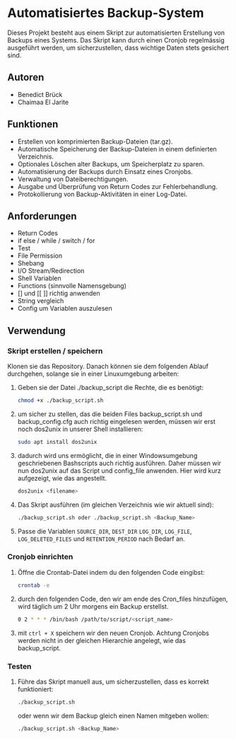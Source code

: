 # Automatisiertes Backup-System

Dieses Projekt besteht aus einem Skript zur automatisierten Erstellung von Backups eines Systems. Das Skript kann durch einen Cronjob regelmässig ausgeführt werden, um sicherzustellen, dass wichtige Daten stets gesichert sind.

## Autoren
- Benedict Brück
- Chaimaa El Jarite

## Funktionen
- Erstellen von komprimierten Backup-Dateien (tar.gz).
- Automatische Speicherung der Backup-Dateien in einem definierten Verzeichnis.
- Optionales Löschen alter Backups, um Speicherplatz zu sparen.
- Automatisierung der Backups durch Einsatz eines Cronjobs.
- Verwaltung von Dateiberechtigungen.
- Ausgabe und Überprüfung von Return Codes zur Fehlerbehandlung.
- Protokollierung von Backup-Aktivitäten in einer Log-Datei.

## Anforderungen
- Return Codes
- if else / while / switch / for
- Test
- File Permission
- Shebang
- I/O Stream/Redirection
- Shell Variablen
- Functions (sinnvolle Namensgebung)
- [] und [[ ]] richtig anwenden
- String  vergleich
- Config um Variablen auszulesen


## Verwendung

### Skript erstellen / speichern
Klonen sie das Repository. Danach können sie dem folgenden Ablauf durchgehen, solange sie in einer Linuxumgebung arbeiten:

1. Geben sie der Datei ./backup_script die Rechte, die es benötigt:
    ```bash
    chmod +x ./backup_script.sh
    ```

2. um sicher zu stellen, das die beiden Files backup_script.sh und backup_config.cfg auch richtig eingelesen werden, müssen wir erst noch dos2unix in unserer Shell installieren:

    ```bash
    sudo apt install dos2unix
    ```

3. dadurch wird uns ermöglicht, die in einer Windowsumgebung geschriebenen Bashscripts auch richtig ausführen. Daher müssen wir nun dos2unix auf das Script und config_file anwenden. Hier wird kurz aufgezeigt, wie das angestellt.

    ```bash
    dos2unix <filename>
    ```

4. Das Skript ausführen (im gleichen Verzeichnis wie wir aktuell sind):
    ```bash
    ./backup_script.sh oder ./backup_script.sh <Backup_Name>
    ```

5. Passe die Variablen `SOURCE_DIR`, `DEST_DIR` `LOG_DIR`, `LOG_FILE`, `LOG_DELETED_FILES` und `RETENTION_PERIOD` nach Bedarf an.

### Cronjob einrichten

1. Öffne die Crontab-Datei indem du den folgenden Code eingibst:

    ```bash
    crontab -e
    ```

2. durch den folgenden Code, den wir am ende des Cron_files hinzufügen, wird täglich um 2 Uhr morgens ein Backup erstellst.

    ```bash
    0 2 * * * /bin/bash /path/to/script/<script_name>
    ```
    
3. mit ```ctrl + X``` speichern wir den neuen Cronjob. Achtung Cronjobs werden nicht in der gleichen Hierarchie angelegt, wie das backup_script.

### Testen

1. Führe das Skript manuell aus, um sicherzustellen, dass es korrekt funktioniert:

    ```bash
    ./backup_script.sh
    ```

    oder wenn wir dem Backup gleich einen Namen mitgeben wollen:

    ```bash
    ./backup_script.sh <Backup_Name>
    ```


